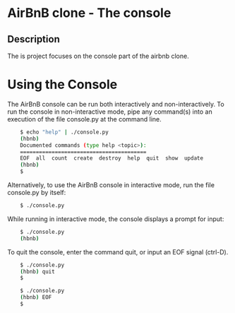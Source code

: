# AirBnB clone - The console

## Description
The is project focuses on the console part of the airbnb clone.

# Using the Console
The AirBnB console can be run both interactively and non-interactively. To run the console in non-interactive mode, pipe any command(s) into an execution of the file console.py at the command line.
``` bash 
    $ echo "help" | ./console.py
    (hbnb) 
    Documented commands (type help <topic>):
    ========================================
    EOF  all  count  create  destroy  help  quit  show  update
    (hbnb) 
    $ 
```
Alternatively, to use the AirBnB console in interactive mode, run the file console.py by itself:
``` bash
    $ ./console.py
``` 
While running in interactive mode, the console displays a prompt for input:
``` bash
    $ ./console.py
    (hbnb) 
```
To quit the console, enter the command quit, or input an EOF signal (ctrl-D).
``` bash
    $ ./console.py
    (hbnb) quit
    $
```
``` bash
    $ ./console.py
    (hbnb) EOF
    $
```
